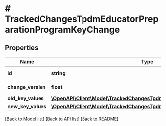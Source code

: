 # # TrackedChangesTpdmEducatorPreparationProgramKeyChange

## Properties

Name | Type | Description | Notes
------------ | ------------- | ------------- | -------------
**id** | **string** | Resource identifier | [optional]
**change_version** | **float** | Change version | [optional]
**old_key_values** | [**\OpenAPI\Client\Model\TrackedChangesTpdmEducatorPreparationProgramKey**](TrackedChangesTpdmEducatorPreparationProgramKey.md) |  | [optional]
**new_key_values** | [**\OpenAPI\Client\Model\TrackedChangesTpdmEducatorPreparationProgramKey**](TrackedChangesTpdmEducatorPreparationProgramKey.md) |  | [optional]

[[Back to Model list]](../../README.md#models) [[Back to API list]](../../README.md#endpoints) [[Back to README]](../../README.md)
